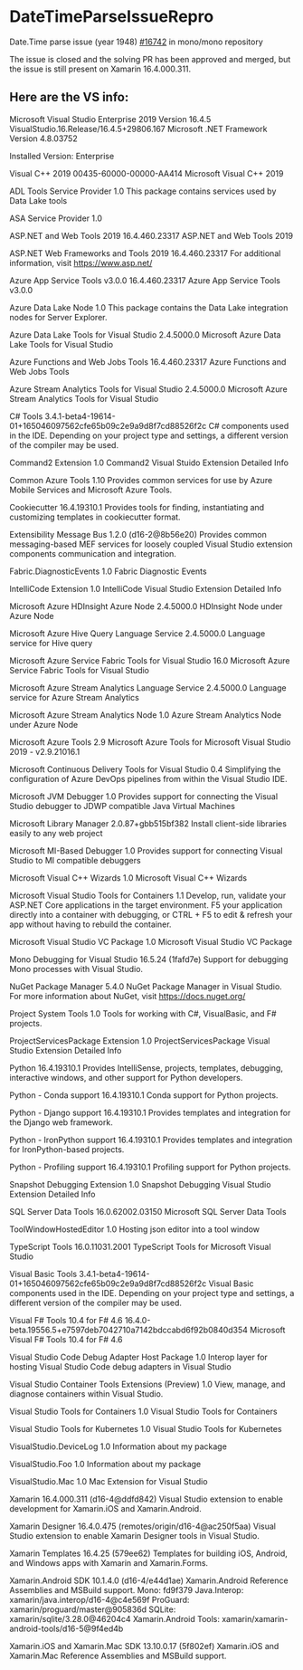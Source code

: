 # DateTimeParseIssueRepro
Date.Time parse issue (year 1948) [#16742](https://github.com/mono/mono/issues/16742) in mono/mono repository

The issue is closed and the solving PR has been approved and merged, but the issue is still present on Xamarin 16.4.000.311.

## Here are the VS info:

Microsoft Visual Studio Enterprise 2019
Version 16.4.5
VisualStudio.16.Release/16.4.5+29806.167
Microsoft .NET Framework
Version 4.8.03752

Installed Version: Enterprise

Visual C++ 2019   00435-60000-00000-AA414
Microsoft Visual C++ 2019

ADL Tools Service Provider   1.0
This package contains services used by Data Lake tools

ASA Service Provider   1.0

ASP.NET and Web Tools 2019   16.4.460.23317
ASP.NET and Web Tools 2019

ASP.NET Web Frameworks and Tools 2019   16.4.460.23317
For additional information, visit https://www.asp.net/

Azure App Service Tools v3.0.0   16.4.460.23317
Azure App Service Tools v3.0.0

Azure Data Lake Node   1.0
This package contains the Data Lake integration nodes for Server Explorer.

Azure Data Lake Tools for Visual Studio   2.4.5000.0
Microsoft Azure Data Lake Tools for Visual Studio

Azure Functions and Web Jobs Tools   16.4.460.23317
Azure Functions and Web Jobs Tools

Azure Stream Analytics Tools for Visual Studio   2.4.5000.0
Microsoft Azure Stream Analytics Tools for Visual Studio

C# Tools   3.4.1-beta4-19614-01+165046097562cfe65b09c2e9a9d8f7cd88526f2c
C# components used in the IDE. Depending on your project type and settings, a different version of the compiler may be used.

Command2 Extension   1.0
Command2 Visual Stuido Extension Detailed Info

Common Azure Tools   1.10
Provides common services for use by Azure Mobile Services and Microsoft Azure Tools.

Cookiecutter   16.4.19310.1
Provides tools for finding, instantiating and customizing templates in cookiecutter format.

Extensibility Message Bus   1.2.0 (d16-2@8b56e20)
Provides common messaging-based MEF services for loosely coupled Visual Studio extension components communication and integration.

Fabric.DiagnosticEvents   1.0
Fabric Diagnostic Events

IntelliCode Extension   1.0
IntelliCode Visual Studio Extension Detailed Info

Microsoft Azure HDInsight Azure Node   2.4.5000.0
HDInsight Node under Azure Node

Microsoft Azure Hive Query Language Service   2.4.5000.0
Language service for Hive query

Microsoft Azure Service Fabric Tools for Visual Studio   16.0
Microsoft Azure Service Fabric Tools for Visual Studio

Microsoft Azure Stream Analytics Language Service   2.4.5000.0
Language service for Azure Stream Analytics

Microsoft Azure Stream Analytics Node   1.0
Azure Stream Analytics Node under Azure Node

Microsoft Azure Tools   2.9
Microsoft Azure Tools for Microsoft Visual Studio 2019 - v2.9.21016.1

Microsoft Continuous Delivery Tools for Visual Studio   0.4
Simplifying the configuration of Azure DevOps pipelines from within the Visual Studio IDE.

Microsoft JVM Debugger   1.0
Provides support for connecting the Visual Studio debugger to JDWP compatible Java Virtual Machines

Microsoft Library Manager   2.0.87+gbb515bf382
Install client-side libraries easily to any web project

Microsoft MI-Based Debugger   1.0
Provides support for connecting Visual Studio to MI compatible debuggers

Microsoft Visual C++ Wizards   1.0
Microsoft Visual C++ Wizards

Microsoft Visual Studio Tools for Containers   1.1
Develop, run, validate your ASP.NET Core applications in the target environment. F5 your application directly into a container with debugging, or CTRL + F5 to edit & refresh your app without having to rebuild the container.

Microsoft Visual Studio VC Package   1.0
Microsoft Visual Studio VC Package

Mono Debugging for Visual Studio   16.5.24 (1fafd7e)
Support for debugging Mono processes with Visual Studio.

NuGet Package Manager   5.4.0
NuGet Package Manager in Visual Studio. For more information about NuGet, visit https://docs.nuget.org/

Project System Tools   1.0
Tools for working with C#, VisualBasic, and F# projects.

ProjectServicesPackage Extension   1.0
ProjectServicesPackage Visual Studio Extension Detailed Info

Python   16.4.19310.1
Provides IntelliSense, projects, templates, debugging, interactive windows, and other support for Python developers.

Python - Conda support   16.4.19310.1
Conda support for Python projects.

Python - Django support   16.4.19310.1
Provides templates and integration for the Django web framework.

Python - IronPython support   16.4.19310.1
Provides templates and integration for IronPython-based projects.

Python - Profiling support   16.4.19310.1
Profiling support for Python projects.

Snapshot Debugging Extension   1.0
Snapshot Debugging Visual Studio Extension Detailed Info

SQL Server Data Tools   16.0.62002.03150
Microsoft SQL Server Data Tools

ToolWindowHostedEditor   1.0
Hosting json editor into a tool window

TypeScript Tools   16.0.11031.2001
TypeScript Tools for Microsoft Visual Studio

Visual Basic Tools   3.4.1-beta4-19614-01+165046097562cfe65b09c2e9a9d8f7cd88526f2c
Visual Basic components used in the IDE. Depending on your project type and settings, a different version of the compiler may be used.

Visual F# Tools 10.4 for F# 4.6   16.4.0-beta.19556.5+e7597deb7042710a7142bdccabd6f92b0840d354
Microsoft Visual F# Tools 10.4 for F# 4.6

Visual Studio Code Debug Adapter Host Package   1.0
Interop layer for hosting Visual Studio Code debug adapters in Visual Studio

Visual Studio Container Tools Extensions (Preview)   1.0
View, manage, and diagnose containers within Visual Studio.

Visual Studio Tools for Containers   1.0
Visual Studio Tools for Containers

Visual Studio Tools for Kubernetes   1.0
Visual Studio Tools for Kubernetes

VisualStudio.DeviceLog   1.0
Information about my package

VisualStudio.Foo   1.0
Information about my package

VisualStudio.Mac   1.0
Mac Extension for Visual Studio

Xamarin   16.4.000.311 (d16-4@ddfd842)
Visual Studio extension to enable development for Xamarin.iOS and Xamarin.Android.

Xamarin Designer   16.4.0.475 (remotes/origin/d16-4@ac250f5aa)
Visual Studio extension to enable Xamarin Designer tools in Visual Studio.

Xamarin Templates   16.4.25 (579ee62)
Templates for building iOS, Android, and Windows apps with Xamarin and Xamarin.Forms.

Xamarin.Android SDK   10.1.4.0 (d16-4/e44d1ae)
Xamarin.Android Reference Assemblies and MSBuild support.
    Mono: fd9f379
    Java.Interop: xamarin/java.interop/d16-4@c4e569f
    ProGuard: xamarin/proguard/master@905836d
    SQLite: xamarin/sqlite/3.28.0@46204c4
    Xamarin.Android Tools: xamarin/xamarin-android-tools/d16-5@9f4ed4b


Xamarin.iOS and Xamarin.Mac SDK   13.10.0.17 (5f802ef)
Xamarin.iOS and Xamarin.Mac Reference Assemblies and MSBuild support.
